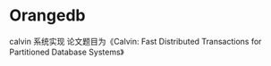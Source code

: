 # Orangedb
calvin 系统实现
论文题目为《Calvin: Fast Distributed Transactions for Partitioned Database Systems》